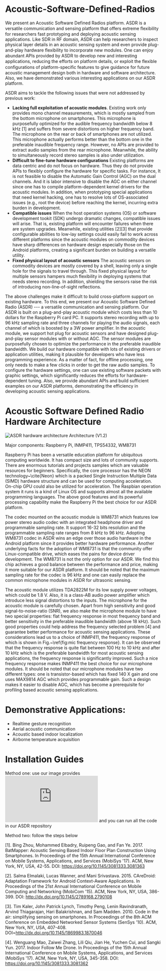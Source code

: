 # Acoustic-Software-Defined-Radios
We present an Acoustic Software Defined Radios platform. 
ASDR is a versatile communication and sensing platform that offers extreme ﬂexibility for researchers fast prototyping and deploying acoustic sensing applications. Like SDR in RF domain, ASDR can help researchers to inspect physical layer details in an acoustic sensing system and even provide plug-and-play hardware ﬂexibility to incorporate new modules. One can enjoy abundant APIs provided by ASDR to develop new and interesting applications, reducing the efforts on platform details, or exploit the ﬂexible conﬁgurations of platform-speciﬁc features to give guidance for future acoustic management design both in hardware and software architecture. Also, we have demonstrated various interesting applications on our ASDR platform.

ASDR aims to tackle the following issues that were not addressed by previous work:

- **Lacking full exploitation of acoustic modules**. Existing work only provides mono channel measurements, which is mostly sampled from the bottom microphone on smartphones. This microphone is purposefully optimized for the audible frequency bandwidth below 8 kHz [1] and suffers from severe distortions on higher frequency band. The microphone on the rear or back of smartphones are not utilized. This microphone actually performs better than the bottom one in the preferable inaudible frequency range. However, no APIs are provided to extract audio samples from the rear microphone. Meanwhile, the ability to simultaneously record stereo samples is also under utilization.
- **Difficult to fine-tune hardware configurations** Existing platforms are data centric and do not focus on hardware. Thus they do not provide APIs to flexibly configure the hardware for specific tasks. For instance, It is not feasible to disable the Automatic Gain Control (AGC) on the dual channels. And it is labor intensive to disable the AGC on either channel since one has to compile platform-dependent kernel drivers for the acoustic modules. In addition, when prototyping special applications that need kernel hacking, one has to resolve lots of OS-associated issues (e.g., root the device) before reaching the kernel, incurring extra burden in development.
- **Compatible issues** When the host operation systems (OS) or software development tookit (SDK) undergo dramatic changes, compatible issues will arise. That is, existing platform will encounter failures when there are system upgrades. Meanwhile, existing utilities [2][3] that provide configurable abilities to low-lay settings could easily fail to work across different platforms since the acoustic modules on commodity devices have sharp differences on hardware design especially those on the Android platforms, creating a significant burden on building a versatile utility.
- **Fixed physical layout of acoustic sensors** The acoustic sensors on commodity devices are mostly covered by a shell, leaving only a single hole for the signals to travel through. This fixed physical layout for multiple sensors hampers much flexibility in deploying systems that needs stereo recording. In addition, shielding the sensors raise the risk of introducing non-line-of-sight reflections.

The above challenges make it difficult to build cross-platform support on existing hardware.
To this end, we present our Acoustic Software Defined Radio (ASDR) --- a versatile communication and sensing platform. Our ASDR is built on a plug-and-play acoustic module which costs less than 10 dollars for the Raspberry Pi card PC. It supports stereo recording with up to 96 kHz sampling rate and three channels for playing the audio signals, each channel of which is boosted by a 3W power amplifier. In the acoustic module, we support hot plug for acoustic sensors and have designed plug-and-play sensor modules with or without AGC. The sensor modules are purposefully chosen to optimize the performance in the preferable inaudible bandwidth. We build our hardware compatible with lots of existing drivers or application utilities, making it plausible for developers who have less programming experience. As a matter of fact, for offline processing, one only needs to make a few clicks in order to get the raw audio samples. To configure the hardware settings, one can use existing software packets with graphic settings, which significantly reduces the efforts for hardware-dependent tuning. Also, we provide abundant APIs and build sufficient examples on our ASDR platforms, demonstrating the efficiency in developing acoustic sensing applications.

# Acoustic Software Defined Radio Hardware Architecture

![ASDR hardware architecture](https://github.com/caichao/Acoustic-Software-Defined-Radios/blob/master/hardware.png)
Architecture (V1.2)

Major components: Raspberry Pi, INMP411, TPS54332, WM8731

Raspberry Pi has been a versatile education platform for ubiquitous computing worldwide. It has compact size and lots of community supports. There are enormous tutorials and projects samples which are valuable resources for beginners. Specifically, the core processor has the NEON technology~\cite{Neon} which is a packed Single Instruction Multiple Data (SIMD) hardware structure and can be used for computing acceleration. On-chip GPU could also be utilized for acceleration. The Raspbian operation system it runs is a kind of Linux OS and supports almost all the available programming languages. The above good features and its powerful processing capability make the Raspberry Pi the best choice for our ASDR platform.

The codec mounted on the acoustic module is WM8731 which features low power stereo audio codec with an integrated headphone driver and programmable sampling rate. It support 16-32 bits resolution and the programmable sampling rate ranges from 8 kHz to 96 kHz. Adopting WM8731 codec in ASDR wins an edge over those audio hardware in the Android platform since it provides better hardware performance. Another underlying facts for the adoption of WM8731 is that the community offer Linux-compatible drive, which eases the pains for device driver development. The WM8731 is not the only option for our ASDR. We find this chip achieves a good balance between the performance and price, making it more suitable for our ASDR platform. It should be noted that the maximum sampling rate for the codec is 96 kHz and one can easily replace the common microphone modules in ASDR for ultrasonic sensing.

The acoustic module utilizes TDA2822M for its low supply power voltages, which could be 1.8 V. Also, it is a class-AB audio power amplifier which introduce less signal distortions to the inputs. The microphone for the acoustic module is carefully chosen. Apart from high sensitivity and good signal-to-noise-ratio (SNR), we also make the microphone module to have two special properties: flat frequency response in most frequency band and better sensitivity in the preferable inaudible bandwidth (above 18 kHz). Such good properties could help address the frequency selected problem [4] and guarantee better performance for acoustic sensing applications. These considerations lead us to a choice of INMP411, the frequency response of which is shown in Fig.~\ref{fig:mic frequency response}. It can be observed that the frequency response is quite flat between 100 Hz to 10 kHz and after 10 kHz which is the preferable bandwidth for most acoustic sensing applications, the frequency response is significantly improved. Such a nice frequency response makes INMP411 the best choice for our microphone modules. It should be noted that our microphone modules have two different types: one is transistor-based which has fixed 140 X gain and one uses MAX9814 AGC which provides programmable gain. Such a design makes it easier to disable AGC, which has become a prerequisite for profiling based acoustic sensing applications.

# Demonstrative Applications:
- Realtime gesture recognition
- Aerial acoustic communication
- Acoustic based indoor localization
- Airborne temperature acquisition

# Installation Guides

Method one: use our image provides ![here](http:www.baidu.com) and you can run all the code in our ASDR repository

Method two: follow the steps below

 
[1]. Bing Zhou, Mohammed Elbadry, Ruipeng Gao, and Fan Ye. 2017. BatMapper: Acoustic Sensing Based Indoor Floor Plan Construction Using Smartphones. In Proceedings of the 15th Annual International Conference on Mobile Systems, Applications, and Services (MobiSys '17). ACM, New York, NY, USA, 42-55. DOI: https://doi.org/10.1145/3081333.3081363

[2]. Salma Elmalaki, Lucas Wanner, and Mani Srivastava. 2015. CAreDroid: Adaptation Framework for Android Context-Aware Applications. In Proceedings of the 21st Annual International Conference on Mobile Computing and Networking (MobiCom '15). ACM, New York, NY, USA, 386-399. DOI: http://dx.doi.org/10.1145/2789168.2790108

[3]. Tim Kaler, John Patrick Lynch, Timothy Peng, Lenin Ravindranath, Arvind Thiagarajan, Hari Balakrishnan, and Sam Madden. 2010. Code in the air: simplifying sensing on smartphones. In Proceedings of the 8th ACM Conference on Embedded Networked Sensor Systems (SenSys '10). ACM, New York, NY, USA, 407-408. DOI=http://dx.doi.org/10.1145/1869983.1870046

[4]. Wenguang Mao, Zaiwei Zhang, Lili Qiu, Jian He, Yuchen Cui, and Sangki Yun. 2017. Indoor Follow Me Drone. In Proceedings of the 15th Annual International Conference on Mobile Systems, Applications, and Services (MobiSys '17). ACM, New York, NY, USA, 345-358. DOI: https://doi.org/10.1145/3081333.3081362
